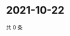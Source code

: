 # 2021-10-22

共 0 条

<!-- BEGIN -->
<!-- 最后更新时间 Fri Oct 22 2021 16:18:07 GMT+0800 (China Standard Time) -->

<!-- END -->
